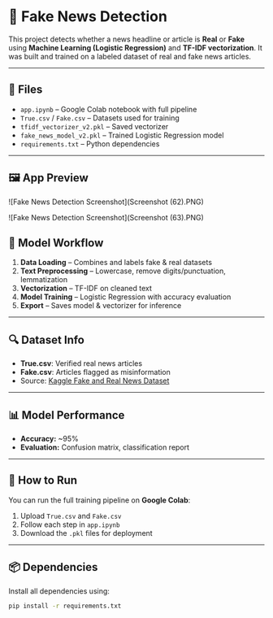 # 📰 Fake News Detection 

This project detects whether a news headline or article is **Real** or **Fake** using **Machine Learning (Logistic Regression)** and **TF-IDF vectorization**. It was built and trained on a labeled dataset of real and fake news articles.

---

## 📁 Files

- `app.ipynb` – Google Colab notebook with full pipeline
- `True.csv` / `Fake.csv` – Datasets used for training
- `tfidf_vectorizer_v2.pkl` – Saved vectorizer
- `fake_news_model_v2.pkl` – Trained Logistic Regression model
- `requirements.txt` – Python dependencies

---
## 🖼️ App Preview

![Fake News Detection Screenshot](Screenshot (62).PNG)


![Fake News Detection Screenshot](Screenshot (63).PNG)

## 🧠 Model Workflow

1. **Data Loading** – Combines and labels fake & real datasets
2. **Text Preprocessing** – Lowercase, remove digits/punctuation, lemmatization
3. **Vectorization** – TF-IDF on cleaned text
4. **Model Training** – Logistic Regression with accuracy evaluation
5. **Export** – Saves model & vectorizer for inference

---

## 🔍 Dataset Info

- **True.csv**: Verified real news articles
- **Fake.csv**: Articles flagged as misinformation
- Source: [Kaggle Fake and Real News Dataset](https://www.kaggle.com/clmentbisaillon/fake-and-real-news-dataset)

---

## 📊 Model Performance

- **Accuracy:** ~95%
- **Evaluation:** Confusion matrix, classification report

---

## 🚀 How to Run

You can run the full training pipeline on **Google Colab**:
1. Upload `True.csv` and `Fake.csv`
2. Follow each step in `app.ipynb`
3. Download the `.pkl` files for deployment

---

## 📦 Dependencies

Install all dependencies using:

```bash
pip install -r requirements.txt

